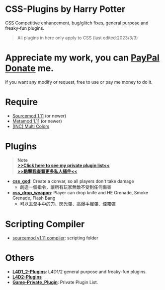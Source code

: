 # CSS-Plugins by Harry Potter
CSS Competitive enhancement, bug/glitch fixes, general purpose and freaky-fun plugins.

>All plugins in here only apply to CSS (last edited:2023/3/3)
# Appreciate my work, you can [PayPal Donate](https://paypal.me/Harry0215?locale.x=zh_TW) me.
If you want any modify or request, free to use or pay me money to do it.
# Require
* [Sourcemod 1.11](https://www.sourcemod.net/downloads.php?branch=1.11-dev) (or newer)
* [Metamod 1.11](https://www.sourcemm.net/downloads.php?branch=1.11-dev) (or newer)
* [[INC] Multi Colors](https://github.com/fbef0102/L4D1_2-Plugins/releases/tag/Multi-Colors)

# Plugins
> __Note__  
> **[>>Click here to see my private plugin list<<](https://github.com/fbef0102/Game-Private_Plugin#cs-plugin-list--css%E6%8F%92%E4%BB%B6%E5%88%97%E8%A1%A8)**<br/>
> **[>>點擊我查看更多私人插件<<](https://github.com/fbef0102/Game-Private_Plugin#cs-plugin-list--css%E6%8F%92%E4%BB%B6%E5%88%97%E8%A1%A8)**

* <b>[css_god](/css_god)</b>: Create a convar, so all players don't take damage
    * 創造一個指令，讓所有玩家無敵不受到任何傷害
* <b>[css_drop_weapon](/css_drop_weapon)</b>: Player can drop knife and HE Grenade, Smoke Grenade, Flash Bang
    * 可以丟棄手中的刀、閃光彈、高爆手榴彈、煙霧彈

# Scripting Compiler
* [sourcemod v1.11 compiler](https://www.sourcemod.net/downloads.php?branch=1.11-dev): scripting folder

# Others
* <b>[L4D1_2-Plugins](https://github.com/fbef0102/L4D1_2-Plugins)</b>: L4D1/2 general purpose and freaky-fun plugins.
* <b>[L4D2-Plugins](https://github.com/fbef0102/L4D2-Plugins)</b>
* <b>[Game-Private_Plugin](https://github.com/fbef0102/Game-Private_Plugin)</b>: Private Plugin List.